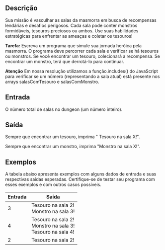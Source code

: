 ## Descrição

Sua missão é vasculhar as salas da masmorra em busca de recompensas lendárias e desafios perigosos. Cada sala pode conter monstros formidáveis, tesouros preciosos ou ambos. Use suas habilidades estratégicas para enfrentar as ameaças e coletar os tesouros!

<b>Tarefa:</b> Escreva um programa que simule sua jornada heróica pela masmorra. O programa deve percorrer cada sala e verificar se há tesouros ou monstros. Se você encontrar um tesouro, colecionará a recompensa. Se encontrar um monstro, terá que derrotá-lo para continuar.

<b>Atenção</b>
Em nossa resolução utilizamos a função.includes() do JavaScript para verificar se um número (representando a sala atual) está presente nos arrays salasComTesouro e salasComMonstro.

## Entrada

O número total de salas no dungeon (um número inteiro).

## Saída

Sempre que encontrar um tesouro, imprima " Tesouro na sala X!".

Sempre que encontrar um monstro, imprima "Monstro na sala X!".

## Exemplos

A tabela abaixo apresenta exemplos com alguns dados de entrada e suas respectivas saídas esperadas. Certifique-se de testar seu programa com esses exemplos e com outros casos possíveis.

| Entrada | Saída                                                              |
| ------- | ------------------------------------------------------------------ |
| 3       | Tesouro na sala 2! <br> Monstro na sala 3!                         |
| 4       | Tesouro na sala 2! <br> Monstro na sala 3! <br> Tesouro na sala 4! |
| 2       | Tesouro na sala 2!                                                 |
